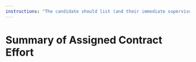 ```yaml
---
instructions: "The candidate should list (and their immediate supervisor confirm) the assigned contract effort for the period under review. Any revisions to assigned contract effort (i.e., reassignment of effort from one category to another) should be noted. For areas in which the faculty member has 0% effort, the portfolio should include a brief statement indicating the category is not applicable to the review."
---
```


# Summary of Assigned Contract Effort

